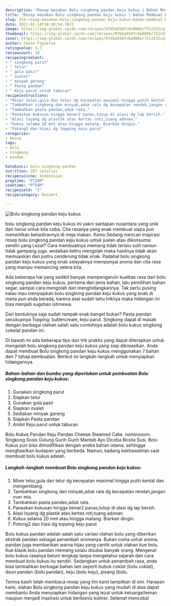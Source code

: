 ```yaml
---
description: "Resep masakan Bolu singkong pandan keju kukus | Bahan Membuat Bolu singkong pandan keju kukus Yang Bikin Ngiler"
title: "Resep masakan Bolu singkong pandan keju kukus | Bahan Membuat Bolu singkong pandan keju kukus Yang Bikin Ngiler"
slug: 254-resep-masakan-bolu-singkong-pandan-keju-kukus-bahan-membuat-bolu-singkong-pandan-keju-kukus-yang-bikin-ngiler
date: 2021-01-14T20:30:54.767Z
image: https://img-global.cpcdn.com/recipes/97b5a558fc8e006b/751x532cq70/bolu-singkong-pandan-keju-kukus-foto-resep-utama.jpg
thumbnail: https://img-global.cpcdn.com/recipes/97b5a558fc8e006b/751x532cq70/bolu-singkong-pandan-keju-kukus-foto-resep-utama.jpg
cover: https://img-global.cpcdn.com/recipes/97b5a558fc8e006b/751x532cq70/bolu-singkong-pandan-keju-kukus-foto-resep-utama.jpg
author: Jesse Figueroa
ratingvalue: 3.7
reviewcount: 10
recipeingredient:
- " singkong parut"
- " telur"
- " gula pasir"
- " ovalet"
- " minyak goreng"
- " Pasta pandan"
- " Keju parut untuk taburan"
recipeinstructions:
- "Mixer telur,gula dan telur dg kecepatan maximal hingga putih kental dan mengembang."
- "Tambahkan singkong dan minyak,aduk rata dg kecepatan rendah,jangan over mix."
- "Tambahkan pasta pandan,aduk rata."
- "Panaskan kukusan hingga benar2 panas,tutup di alasi dg lap bersih."
- "Alasi loyang dg plastik atau kertas roti,tuang adonan."
- "Kukus selama 20 mnt atau hingga matang. Biarkan dingin."
- "Potong2 dan hiasi dg topping keju parut"
categories:
- Resep
tags:
- bolu
- singkong
- pandan

katakunci: bolu singkong pandan 
nutrition: 297 calories
recipecuisine: Indonesian
preptime: "PT26M"
cooktime: "PT58M"
recipeyield: "2"
recipecategory: Dessert

---
```



![Bolu singkong pandan keju kukus](https://img-global.cpcdn.com/recipes/97b5a558fc8e006b/751x532cq70/bolu-singkong-pandan-keju-kukus-foto-resep-utama.jpg)


bolu singkong pandan keju kukus ini yakni santapan nusantara yang unik dan harus untuk kita coba. Cita rasanya yang enak membuat siapa pun menantikan kehadirannya di meja makan.
Kamu Sedang mencari inspirasi resep bolu singkong pandan keju kukus untuk jualan atau dikonsumsi sendiri yang Lezat? Cara membuatnya memang tidak terlalu sulit namun tidak gampang juga. andaikan keliru mengolah maka hasilnya tidak akan memuaskan dan justru cenderung tidak enak. Padahal bolu singkong pandan keju kukus yang enak selayaknya mempunyai aroma dan cita rasa yang mampu memancing selera kita.

Ada beberapa hal yang sedikit banyak mempengaruhi kualitas rasa dari bolu singkong pandan keju kukus, pertama dari jenis bahan, lalu pemilihan bahan segar, sampai cara mengolah dan menghidangkannya. Tak perlu pusing kalau mau menyiapkan bolu singkong pandan keju kukus yang enak di mana pun anda berada, karena asal sudah tahu triknya maka hidangan ini bisa menjadi suguhan istimewa.

Dari bentuknya saja sudah tampak enak banget bukan? Pasta pandan secukupnya Topping: buttercream, keju parut. Singkong dapat di masak dengan berbagai olahan salah satu contohnya adalah bolu kukus singkong cokelat pandan ini.


Di bawah ini ada beberapa tips dan trik praktis yang dapat diterapkan untuk mengolah bolu singkong pandan keju kukus yang siap dikreasikan. Anda dapat membuat Bolu singkong pandan keju kukus menggunakan 7 bahan dan 7 tahap pembuatan. Berikut ini langkah-langkah untuk menyiapkan hidangannya.

<!--inarticleads1-->

##### Bahan-bahan dan bumbu yang diperlukan untuk pembuatan Bolu singkong pandan keju kukus:

1. Gunakan  singkong parut
1. Siapkan  telur
1. Gunakan  gula pasir
1. Siapkan  ovalet
1. Sediakan  minyak goreng
1. Siapkan  Pasta pandan
1. Ambil  Keju parut untuk taburan


Bolu Kukus Pandan Keju Pandan Cheese Steamed Cake. nominooom. Singkong Sosis Gulung Gurih Gurih Mantab Ayo Dicoba Rosita Susi. Bolu Kukus pun bisa dimodifikasi dengan aneka bahan utama, sehingga menghasilkan kudapan yang berbeda. Namun, kadang kekhawatiran saat membuat bolu kukus adalah. 

<!--inarticleads2-->

##### Langkah-langkah membuat Bolu singkong pandan keju kukus:

1. Mixer telur,gula dan telur dg kecepatan maximal hingga putih kental dan mengembang.
1. Tambahkan singkong dan minyak,aduk rata dg kecepatan rendah,jangan over mix.
1. Tambahkan pasta pandan,aduk rata.
1. Panaskan kukusan hingga benar2 panas,tutup di alasi dg lap bersih.
1. Alasi loyang dg plastik atau kertas roti,tuang adonan.
1. Kukus selama 20 mnt atau hingga matang. Biarkan dingin.
1. Potong2 dan hiasi dg topping keju parut


Bolu kukus pandan adalah salah satu variasi olahan bolu yang diberikan ekstrak pandan sebagai penambah aromanya. Bukan cuma untuk aroma, pandan juga memberikan warna hijau yang cantik untuk olahan kue bolu. Kue klasik bolu pandan memang selalu disukai banyak orang. Mengenal bolu kukus rasanya belum lengkap tanpa mengetahui sejarah dan cara membuat bolu kukus itu sendiri. Sedangkan untuk penambah rasa, anda bisa tambahkan berbagai bahan lain seperti bubuk coklat (bolu coklat), daun pandan (bolu pandan), keju (bolu keju), pisang (bolu. 

Terima kasih telah membaca resep yang tim kami tampilkan di sini. Harapan kami, olahan Bolu singkong pandan keju kukus yang mudah di atas dapat membantu Anda menyiapkan hidangan yang lezat untuk keluarga/teman maupun menjadi inspirasi untuk berbisnis kuliner. Selamat mencoba!
